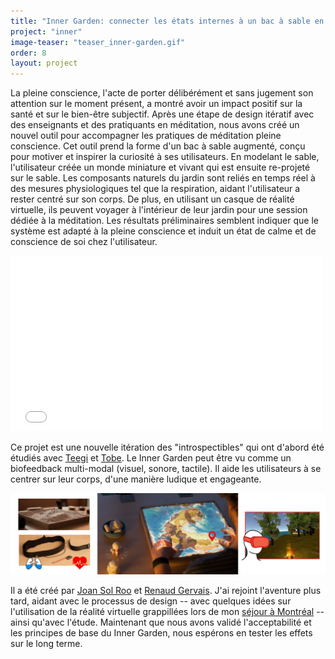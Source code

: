 ```yaml
---
title: "Inner Garden: connecter les états internes à un bac à sable en réalité mixte"
project: "inner"
image-teaser: "teaser_inner-garden.gif"
order: 8
layout: project
---
```


La pleine conscience, l'acte de porter délibérément et sans jugement son attention sur le moment présent, a montré avoir un impact positif sur la santé et sur le bien-être subjectif. Après une étape de design itératif avec des enseignants et des pratiquants en méditation, nous avons créé un nouvel outil pour accompagner les pratiques de méditation pleine conscience. Cet outil prend la forme d'un bac à sable augmenté, conçu pour motiver et inspirer la curiosité à ses utilisateurs. En modelant le sable, l'utilisateur créée un monde miniature et vivant qui est ensuite re-projeté sur le sable. Les composants naturels du jardin sont reliés en temps réel à des mesures physiologiques tel que la respiration, aidant l'utilisateur a rester centré sur son corps. De plus, en utilisant un casque de réalité virtuelle, ils peuvent voyager à l'intérieur de leur jardin pour une session dédiée à la méditation. Les résultats préliminaires semblent indiquer que le système est adapté à la pleine conscience et induit un état de calme et de conscience de soi chez l'utilisateur.

<iframe src="//player.vimeo.com/video/200217398" width="500" height="281" frameborder="0" webkitallowfullscreen mozallowfullscreen allowfullscreen ></iframe>

Ce projet est une nouvelle itération des "introspectibles" qui ont d'abord été étudiés avec [Teegi](/fr/projets/teegi/) et [Tobe](/fr/projets/tobe/). Le Inner Garden peut être vu comme un biofeedback  multi-modal (visuel, sonore, tactile). Il aide les utilisateurs à se centrer sur leur corps, d'une manière ludique et engageante.

![Inner Garden: un bac à sable augmenté et un biofeedback multi-modal](/images/inner-garden/teaser.jpg)


Il a été créé par [Joan Sol Roo](http://people.bordeaux.inria.fr/jroo/) et [Renaud Gervais](http://renaudgervais.com/). J'ai rejoint l'aventure plus tard, aidant avec le processus de design -- avec quelques idées sur l'utilisation de la réalité virtuelle grappillées lors de mon [séjour à Montréal](http://vrrelated.com/thought-powered-vr-is-becoming-real/) -- ainsi qu'avec l'étude. Maintenant que nous avons validé l'acceptabilité et les principes de base du Inner Garden, nous espérons en tester les effets sur le long terme.
